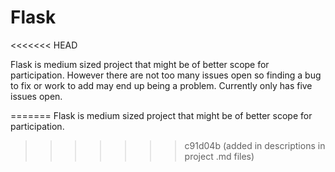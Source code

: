 # Flask
<<<<<<< HEAD

Flask is medium sized project that might be of better scope for participation. However there are not too many issues open so finding a bug to fix or work to add may end up being a problem. Currently only has five issues open. 

=======
Flask is medium sized project that might be of better scope for participation. 
>>>>>>> c91d04b (added in descriptions in project .md files)
